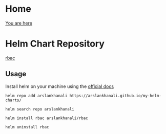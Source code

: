 # Home
[You are here](https://arslankhanali.github.io/my-helm-charts/)

# Helm Chart Repository

[rbac](https://github.com/arslankhanali/my-helm-charts/tree/main/charts/rbac)



## Usage

Install helm on your machine using the [official docs](https://helm.sh/docs/intro/install/)

```shell
helm repo add arslankhanali https://arslankhanali.github.io/my-helm-charts/
```
```shell
helm search repo arslankhanali
```
```shell
helm install rbac arslankhanali/rbac
```

```shell
helm uninstall rbac
```